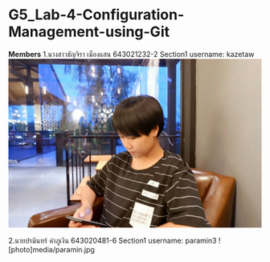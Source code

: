 # G5_Lab-4-Configuration-Management-using-Git
**Members**
1.นางสาวธัญจิรา เมืองแสน 643021232-2 Section1 username: kazetaw
![ta](media/ta.jpg)

2.นายปรมินทร์ คำภูเงิน 643020481-6 Section1 username: paramin3
![photo]media/paramin.jpg
